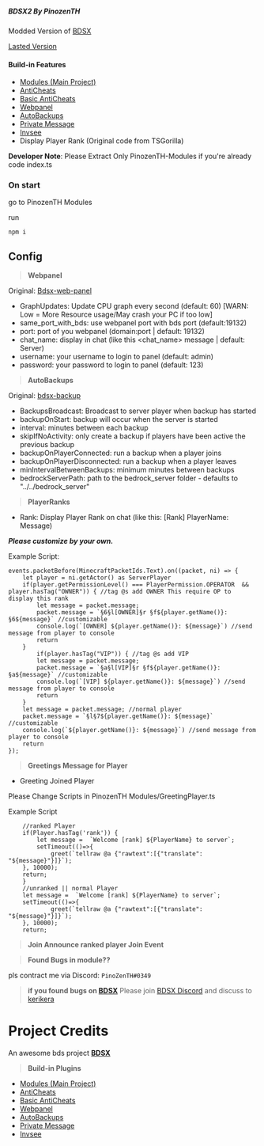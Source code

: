 ##### BDSX2 By PinozenTH

Modded Version of [BDSX](https://github.com/bdsx/bdsx)

[Lasted Version](https://github.com/PinozenTH/Bdsx2/releases/lasted/download/Bdsx2-PinozenTH.zip)

#### Build-in Features

- [Modules (Main Project)](https://github.com/minyee2913/2913Module)
- [AntiCheats](https://github.com/ethaniccc/Esoteric-BDSX)
- [Basic AntiCheats](https://github.com/Rjlintkh/bdsx-aniketos)
- [Webpanel](https://github.com/Rjlintkh/bdsx-web-panel)
- [AutoBackups](https://github.com/LastSandwich/bdsx-backup)
- [Private Message](https://github.com/WinsomeQuill/private-message)
- [Invsee](https://github.com/Brougud/BDSx-Main/blob/main/seeinv.ts)
- Display Player Rank (Original code from TSGorilla)

**Developer Note**:
Please Extract Only PinozenTH-Modules if you're already code index.ts

### On start

go to PinozenTH Modules

run
```
npm i
```
## Config

> **Webpanel**

Original:
[Bdsx-web-panel](https://github.com/Rjlintkh/bdsx-web-panel.git)

- GraphUpdates: Update CPU graph every second (default: 60) [WARN: Low = More Resource usage/May crash your PC if too low]
- same_port_with_bds: use webpanel port with bds port (default:19132)
- port: port of you webpanel (domain:port | default: 19132)
- chat_name: display in chat (like this <chat_name> message | default: Server)
- username: your username to login to panel (default: admin)
- password: your password to login to panel (default: 123)

> **AutoBackups**

Original:
[bdsx-backup](https://github.com/LastSandwich/bdsx-backup.git)

- BackupsBroadcast: Broadcast to server player when backup has started
- backupOnStart: backup will occur when the server is started
- interval: minutes between each backup
- skipIfNoActivity: only create a backup if players have been active the previous backup
- backupOnPlayerConnected: run a backup when a player joins
- backupOnPlayerDisconnected: run a backup when a player leaves
- minIntervalBetweenBackups: minimum minutes between backups
- bedrockServerPath: path to the bedrock_server folder - defaults to "../../bedrock_server"

> **PlayerRanks**

- Rank: Display Player Rank on chat (like this: [Rank] PlayerName: Message)

__***Please customize by your own.***__

Example Script:
```
events.packetBefore(MinecraftPacketIds.Text).on((packet, ni) => {
    let player = ni.getActor() as ServerPlayer
    if(player.getPermissionLevel() === PlayerPermission.OPERATOR  && player.hasTag("OWNER")) { //tag @s add OWNER This require OP to display this rank
        let message = packet.message;
        packet.message = `§6§l[OWNER]§r §f${player.getName()}: §6${message}` //customizable
        console.log(`[OWNER] ${player.getName()}: ${message}`) //send message from player to console
        return
    }
        if(player.hasTag("VIP")) { //tag @s add VIP
        let message = packet.message;
        packet.message = `§a§l[VIP]§r §f${player.getName()}: §a${message}` //customizable
        console.log(`[VIP] ${player.getName()}: ${message}`) //send message from player to console
        return
    }
    let message = packet.message; //normal player
    packet.message = `§l§7${player.getName()}: ${message}` //customizable
    console.log(`${player.getName()}: ${message}`) //send message from player to console
    return
});
```

> **Greetings Message for Player**

- Greeting Joined Player

Please Change Scripts in PinozenTH Modules/GreetingPlayer.ts

Example Script
```
    //ranked Player
    if(Player.hasTag('rank')) {
        let message =  `Welcome [rank] ${PlayerName} to server`;
        setTimeout(()=>{
            greet(`tellraw @a {"rawtext":[{"translate": "${message}"}]}`);
    }, 10000);
    return;
    }
    //unranked || normal Player
    let message =  `Welcome [rank] ${PlayerName} to server`;
    setTimeout(()=>{
            greet(`tellraw @a {"rawtext":[{"translate": "${message}"}]}`);
    }, 10000);
    return;
```

> **Join Announce ranked player Join Event**



> **Found Bugs in module??**

pls contract me via Discord: `PinoZenTH#0349`

> **if you found bugs on [BDSX](https://github.com/bdsx/bdsx)**
Please join [BDSX Discord](https://discord.gg/pC9XdkC) and discuss to [kerikera](https://github.com/karikera)

# Project Credits

An awesome bds project **[BDSX](https://github.com/bdsx/bdsx)**

> **Build-in Plugins**

- [Modules (Main Project)](https://github.com/minyee2913/2913Module)
- [AntiCheats](https://github.com/ethaniccc/Esoteric-BDSX)
- [Basic AntiCheats](https://github.com/Rjlintkh/bdsx-aniketos)
- [Webpanel](https://github.com/Rjlintkh/bdsx-web-panel)
- [AutoBackups](https://github.com/LastSandwich/bdsx-backup)
- [Private Message](https://github.com/WinsomeQuill/private-message)
- [Invsee](https://github.com/Brougud/BDSx-Main/blob/main/seeinv.ts)

